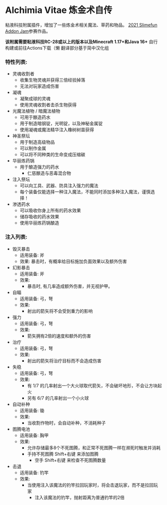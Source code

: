 # Alchimia Vitae 炼金术自传
粘液科技附属插件，增加了一些炼金术相关魔法、草药和物品。
[2021 Slimefun Addon Jam](https://github.com/Slimefun/Slimefun4/wiki/Addon-Jam-2021)参赛作品。

**该附属需要粘液科技RC-28或以上的版本以及Minecraft 1.17+和Java 16+**
自行构建或前往Actions下载（懒
翻译部分基于简中汉化组

### 特性列表:

- 灵魂收割者
  - 收集生物灵魂并获得三倍经验掉落
  - 无法对玩家造成伤害
- 凝魂
  - 凝聚成球的灵魂
  - 使用灵魂收割者击杀生物获得
- 光魔法植物 / 暗魔法植物 
  - 可用于酿造药水
  - 用于制造暗钢锭，光明锭，以及神秘金属锭
  - 使用凝魂或魔法精华注入橡树树苗获得
- 神圣祭坛
  - 用于制造高级物品
  - 可以制作金属
  - 可以将不同种类的生命变成压缩碳
- 华丽炼药锅
  - 用于酿造强力的药水
    - 仁慈酿造与恶毒混合物
- 注入祭坛
  - 可以向工具、武器、防具注入强力的魔法
  - 每个装备仅能选择一种注入魔法，不能同时添加多种注入魔法，谨慎选择！
- 渗透药水
  - 可以吸收你身上所有的药水效果
  - 储存吸收的药水效果
  - 使用华丽炼药锅酿造


### 注入列表:
- 毁灭暴击
  - 适用装备: 斧
  - 效果: 暴击时，有概率给目标施加负面效果以及额外伤害
- 幻影暴击
  - 适用装备: 斧
  - 效果:
    - 暴击时, 有几率造成额外伤害，并无视护甲。
- 自瞄
  - 适用装备: 弓，弩
  - 效果:
    - 射出的箭矢将不会受到重力的影响
- 强力
  - 适用装备: 弓，弩
  - 效果:
    - 箭矢拥有2倍的速度和额外的伤害
- 治疗
  - 适用装备: 弓，弩
  - 效果:
    - 射出的箭矢将治疗目标而不会造成伤害
- 失稳
  - 适用装备: 弓，弩
  - 效果:
    - 有 1/7 的几率射出一个大火球取代箭矢，不会破坏地形，不会让方块起火
    - 另有 6/7 的几率射出一个小火球
- 自动补种
  - 适用装备: 锄
  - 效果:
    - 当收割作物时，会自动补种，不消耗种子
- 图腾电池
  - 适用装备: 胸甲
  - 效果:
    - 允许存储最多8个不死图腾，和正常不死图腾一样在濒死时触发并消耗
    - 手持不死图腾 Shift+右键 来添加图腾
      - 空手 Shift+右键 来检查不死图腾数量
- 击退
  - 适用装备: 钓竿
  - 效果:
    - 当使用注入该魔法的钓竿拉回玩家时，将会击退玩家，而不是拉回玩家
      - 注入该魔法的钓竿，抛射距离为普通钓竿的2倍
